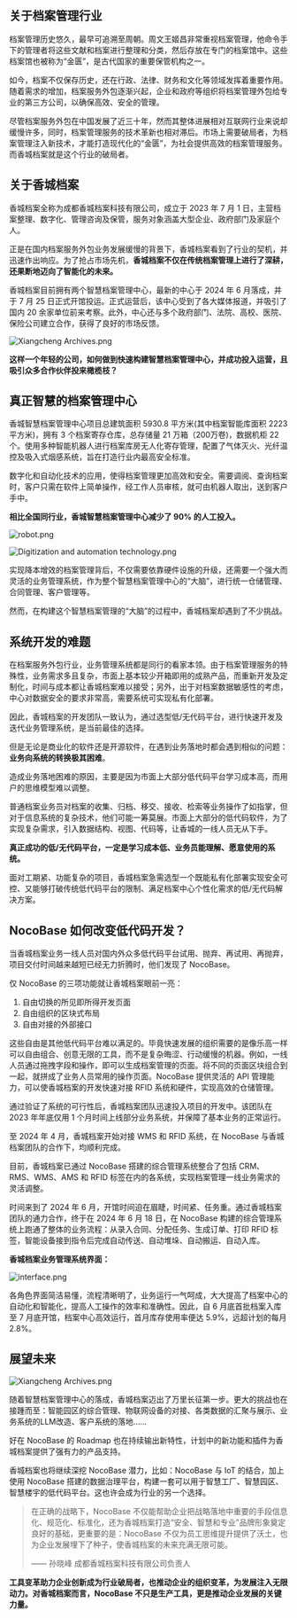 ## **关于档案管理行业**

档案管理历史悠久，最早可追溯至周朝。周文王姬昌非常重视档案管理，他命令手下的管理者将这些文献和档案进行整理和分类，然后存放在专门的档案馆中。这些档案馆也被称为“金匮”，是古代国家的重要保管机构之一。

如今，档案不仅保存历史，还在行政、法律、财务和文化等领域发挥着重要作用。随着需求的增加，档案服务外包逐渐兴起，企业和政府等组织将档案管理外包给专业的第三方公司，以确保高效、安全的管理。

尽管档案服务外包在中国发展了近三十年，然而其整体进展相对互联网行业来说却缓慢许多，同时，档案管理服务的技术革新也相对滞后。市场上需要破局者，为档案管理注入新技术，才能打造现代化的“金匮”，为社会提供高效的档案管理服务。而香城档案就是这个行业的破局者。

## **关于香城档案**

香城档案全称为成都香城档案科技有限公司，成立于 2023 年 7 月 1 日，主营档案整理、数字化、管理咨询及保管，服务对象涵盖大型企业、政府部门及家庭个人。

正是在国内档案服务外包业务发展缓慢的背景下，香城档案看到了行业的契机，并迅速作出响应。为了抢占市场先机，**香城档案不仅在传统档案管理上进行了深耕，还果断地迈向了智能化的未来。**

香城档案目前拥有两个智慧档案管理中心，最新的中心于 2024 年 6 月落成，并于 7 月 25 日正式开馆投运。正式运营后，该中心受到了各大媒体报道，并吸引了国内 20 余家单位前来考察。此外，中心还与多个政府部门、法院、高校、医院、保险公司建立合作，获得了良好的市场反馈。

![Xiangcheng Archives.png](https://static-docs.nocobase.com/0eb16e8f316b84827612c0ae0803956c.png)

**这样一个年轻的公司，如何做到快速构建智慧档案管理中心，并成功投入运营，且吸引众多合作伙伴投来橄榄枝？**

## **真正智慧的档案管理中心**

香城智慧档案管理中心项目总建筑面积 5930.8 平方米(其中档案智能库面积 2223 平方米)，拥有 3 个档案寄存仓库，总存储量 21 万箱（200万卷)，数据机柜 22 个。使用多种智能机器人进行档案库房无人化寄存管理，配置了气体灭火、光纤温控及吸入式烟感系统，旨在打造行业内最高安全标准。

数字化和自动化技术的应用，使得档案管理更加高效和安全。需要调阅、查询档案时，客户只需在软件上简单操作，经工作人员审核，就可由机器人取出，送到客户手中。

**相比全国同行业，香城智慧档案管理中心减少了 90% 的人工投入。**

![robot.png](https://static-docs.nocobase.com/54e9be27a407632bf5d929f33cf65835.png)

![Digitization and automation technology.png](https://static-docs.nocobase.com/19a4c1a116266b3d1fab2064d48fb7d5.png)

实现降本增效的档案管理背后，不仅需要依靠硬件设施的升级，还需要一个强大而灵活的业务管理系统，作为整个智慧档案管理中心的“大脑”，进行统一仓储管理、合同管理、客户管理等。

然而，在构建这个智慧档案管理的“大脑”的过程中，香城档案却遇到了不少挑战。

## **系统开发的难题**

在档案服务外包行业，业务管理系统都是同行的看家本领。由于档案管理服务的特殊性，业务需求多且复杂，市面上基本较少开箱即用的成熟产品，而重新开发及定制化，时间与成本都让香城档案难以接受；另外，出于对档案数据敏感性的考虑，中心对数据安全的要求非常高，需要系统可实现私有化部署。

因此，香城档案的开发团队一致认为，通过选型低/无代码平台，进行快速开发及迭代业务管理系统，是当前最佳的选择。

但是无论是商业化的软件还是开源软件，在遇到业务落地时都会遇到相似的问题：**业务向系统的转换极其困难**。

造成业务落地困难的原因，主要是因为市面上大部分低代码平台学习成本高，而用户的思维模型难以调整。

普通档案业务员对档案的收集、归档、移交、接收、检索等业务操作了如指掌，但对于信息系统的复杂技术，他们可能一筹莫展。市面上大部分的低代码软件，为了实现复杂需求，引入数据结构、视图、代码等，让香城的一线人员无从下手。

**真正成功的低/无代码平台，一定是学习成本低、业务员能理解、愿意使用的系统。**

面对工期紧、功能复杂的项目，香城档案急需选型一个既能私有化部署实现安全可控、又能够打破传统低代码平台的限制、满足档案中心个性化需求的低/无代码解决方案。

## **NocoBase 如何改变低代码开发？**

当香城档案业务一线人员对国内外众多低代码平台试用、抛弃、再试用、再抛弃，项目交付时间越来越短已经无力折腾时，他们发现了 NocoBase。

仅 NocoBase 的三项功能就让香城档案眼前一亮：

1. 自由切换的所见即所得开发页面
2. 自由组织的区块式布局
3. 自由对接的外部接口

这些自由是其他低代码平台难以满足的。毕竟快速发展的组织需要的是像乐高一样可以自由组合、创意无限的工具，而不是复杂晦涩、行动缓慢的机器。例如，一线人员通过拖拽字段和操作，即可以生成档案管理的页面。将不同的页面区块组合到一起，就拼成了业务人员常用的操作页面。NocoBase 提供灵活的 API 管理能力，可以使香城档案的开发快速对接 RFID 系统和硬件，实现高效的仓储管理。

通过验证了系统的可行性后，香城档案团队迅速投入项目的开发中。该团队在 2023 年年底仅用 1 个月时间上线部分业务系统，并保障了基本业务的正常运行。

至 2024 年 4 月，香城档案开始对接 WMS 和 RFID 系统，在 NocoBase 与香城档案团队的合作下，均顺利完成。

目前，香城档案已通过 NocoBase 搭建的综合管理系统整合了包括 CRM、RMS、WMS、AMS 和 RFID 标签在内的各系统，实现档案管理一线业务需求的灵活调整。

时间来到了 2024 年 6 月，开馆时间迫在眉睫，时间紧、任务重。通过香城档案团队的通力合作，终于在 2024 年 6 月 18 日，在 NocoBase 构建的综合管理系统上跑通了整体的业务流程：从录入合同、分配任务、生成订单、打印 RFID 标签，智能设备接到指令后完成自动传送、自动堆垛、自动搬运、自动入库。

**香城档案业务管理系统界面：**

![interface.png](https://static-docs.nocobase.com/10e4d851b5e770c10f2a7aac1a327298.png)

各角色界面简洁易懂，流程清晰明了，业务运行一气呵成，大大提高了档案中心的自动化和智能化，提高人工操作的效率和准确性。因此，自 6 月底首批档案入库至 7 月底开馆，档案中心高效运行，首月库存使用率便达 5.9%，远超计划的每月 2.8%。

## **展望未来**

![Xiangcheng Archives.png](https://static-docs.nocobase.com/1f628fda0a0641f67b77310ae53a65b9.png)

随着智慧档案管理中心的落成，香城档案迈出了万里长征第一步。更大的挑战也在接踵而至：智能园区的综合管理、物联网设备的对接、各类数据的汇聚与展示、业务系统的LLM改造、客户系统的落地……

好在 NocoBase 的 Roadmap 也在持续输出新特性，计划中的新功能和插件为香城档案提供了强有力的产品支持。

香城档案也将继续深挖 NocoBase 潜力，比如：NocoBase 与 IoT 的结合，加上使用 NocoBase 搭建的数据治理平台，构建一套可以用于智慧工厂、智慧园区、智慧楼宇的低代码平台。这也许会成为行业的另一个选择。

> 在正确的战略下，NocoBase 不仅能帮助企业把战略落地中重要的手段信息化、规范化、标准化，还为香城档案打造“安全、智慧和专业”品牌形象奠定良好的基础，更重要的是：NocoBase 不仅为员工思维提升提供了沃土，也为企业发展埋下了种子，使香城档案的未来充满无限可能。
>
> —— 孙晓峰 成都香城档案科技有限公司负责人

**工具变革****助力企业创新成为行业破局者****，也推动企业的组织变革，为发展注入无限动力。对香城档案而言，NocoBase 不只是生产工具，更是推动企业发展的关键力量。**
